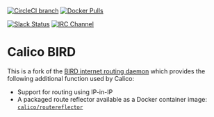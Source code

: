 [![CircleCI branch](https://img.shields.io/circleci/project/projectcalico/bird/feature-ipinip.svg?label=bird)](https://circleci.com/gh/projectcalico/bird/tree/feature-ipinip)
[![Docker Pulls](https://img.shields.io/docker/pulls/calico/routereflector.svg)](https://hub.docker.com/r/calico/routereflector/)

[![Slack Status](https://slack.projectcalico.org/badge.svg)](https://slack.projectcalico.org)
[![IRC Channel](https://img.shields.io/badge/irc-%23calico-blue.svg)](https://kiwiirc.com/client/irc.freenode.net/#calico)

# Calico BIRD

This is a fork of the [BIRD internet routing daemon](BIRD-README) which provides
the following additional function used by Calico:

-  Support for routing using IP-in-IP
-  A packaged route reflector available as a Docker container image: [`calico/routereflector`](build_routereflector)

